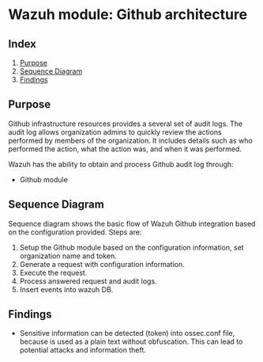 <!---
Copyright (C) 2015-2021, Wazuh Inc.
Created by Wazuh, Inc. <info@wazuh.com>.
This program is free software; you can redistribute it and/or modify it under the terms of GPLv2
-->

# Wazuh module: Github architecture
## Index
1. [Purpose](#purpose)
2. [Sequence Diagram](#sequence-diagram)
3. [Findings](#findings)

## Purpose
Github infrastructure resources provides a several set of audit logs. The audit log allows organization admins to quickly review the actions performed by members of the organization. It includes details such as who performed the action, what the action was, and when it was performed.

Wazuh has the ability to obtain and process Github audit log through:
- Github module

## Sequence Diagram
Sequence diagram shows the basic flow of Wazuh Github integration based on the configuration provided. Steps are:
1. Setup the Github module based on the configuration information, set organization name and token.
2. Generate a request with configuration information.
3. Execute the request.
4. Process answered request and audit logs.
5. Insert events into wazuh DB.


## Findings
* Sensitive information can be detected (token) into ossec.conf file, because is used as a plain text without obfuscation. This can lead to potential attacks and information theft.